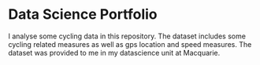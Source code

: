 # Data Science Portfolio

I analyse some cycling data in this repository. The dataset includes some cycling related measures as well as gps location and speed measures. The dataset was provided to me in my datascience unit at Macquarie.

